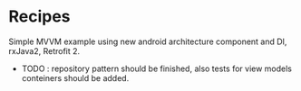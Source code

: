 # Recipes
Simple MVVM example using new android architecture component and DI, rxJava2, Retrofit 2.
- TODO : repository pattern should be finished, also tests for view models conteiners should be added.
